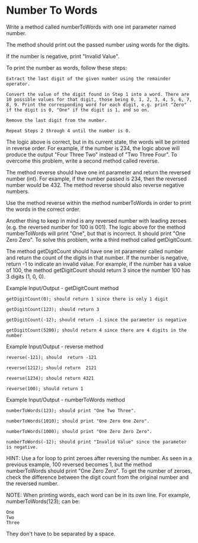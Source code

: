 # Number To Words

Write a method called numberToWords with one int parameter named number.

The method should print out the passed number using words for the digits.

If the number is negative, print "Invalid Value".

To print the number as words, follow these steps:

    Extract the last digit of the given number using the remainder operator. 

    Convert the value of the digit found in Step 1 into a word. There are 10 possible values for that digit, those being 0, 1, 2, 3, 4, 5, 6, 7, 8, 9. Print the corresponding word for each digit, e.g. print "Zero" if the digit is 0, "One" if the digit is 1, and so on.

    Remove the last digit from the number.

    Repeat Steps 2 through 4 until the number is 0.

The logic above is correct, but in its current state, the words will be printed in reverse order. For example, if the number is 234, the logic above will produce the output "Four Three Two" instead of "Two Three Four". To overcome this problem, write a second method called reverse.

The method reverse should have one int parameter and return the reversed number (int). For example, if the number passed is 234, then the reversed number would be 432. The method  reverse should also reverse negative numbers.

Use the method reverse within the method numberToWords in order to print the words in the correct order.

Another thing to keep in mind is any reversed number with leading zeroes (e.g. the reversed number for 100 is 001). The logic above for the method numberToWords will print "One", but that is incorrect. It should print "One Zero Zero". To solve this problem, write a third method called getDigitCount.

The method getDigitCount should have one int parameter called number and return the count of the digits in that number. If the number is negative, return -1 to indicate an invalid value.
For example, if the number has a value of 100, the method getDigitCount should return 3 since the number 100 has 3 digits (1, 0, 0).

Example Input/Output - getDigitCount method

    getDigitCount(0); should return 1 since there is only 1 digit

    getDigitCount(123); should return 3

    getDigitCount(-12); should return -1 since the parameter is negative

    getDigitCount(5200); should return 4 since there are 4 digits in the number

Example Input/Output - reverse method

    reverse(-121); should  return -121

    reverse(1212); should return  2121

    reverse(1234); should return 4321

    reverse(100); should return 1

Example Input/Output - numberToWords method

    numberToWords(123); should print "One Two Three".

    numberToWords(1010); should print "One Zero One Zero".

    numberToWords(1000); should print "One Zero Zero Zero".

    numberToWords(-12); should print "Invalid Value" since the parameter is negative.


HINT: Use a for loop to print zeroes after reversing the number. As seen in a previous example, 100 reversed becomes 1, but the method numberToWords should print "One Zero Zero". To get the number of zeroes, check the difference between the digit count from the original number and the reversed number.

NOTE: When printing words, each word can be in its own line. For example, numberToWords(123); can be:

    One
    Two
    Three

They don't have to be separated by a space.